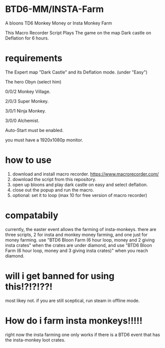 # BTD6-MM/INSTA-Farm
A bloons TD6 Monkey Money or Insta Monkey Farm

This Macro Recorder Script Plays The game on the map Dark castle on Deflation for 6 hours.

# requirements
The Expert map "Dark Castle" and its Deflation mode. (under "Easy")

The hero Obyn (select him)

0/0/2 Monkey Village.

2/0/3 Super Monkey.

3/0/1 Ninja Monkey.

3/0/0 Alchemist.

Auto-Start must be enabled.

you must have a 1920x1080p monitor.

# how to use
1. download and install macro recorder. https://www.macrorecorder.com/
2.  download the script from this repository.
3.  open up bloons and play dark castle on easy and select deflation.
4.  close out the popup and run the macro.
5.  optional: set it to loop (max 10 for free version of macro recorder)
# compatabily
currently, the easter event allows the farming of insta-monkeys. 
there are three scripts, 2 for insta and monkey money farming, and one just for money farming.
use "BTD6 Bloon Farm (6 hour loop, money and 2 giving insta crates" when the crates are under diamond, and use "BTD6 Bloon Farm (6 hour loop, money and 3 giving insta crates)" when you reach diamond.
# will i get banned for using this!?!?!??!
most likey not. if you are still sceptical, run steam in offline mode.

# How do i farm insta monkeys!!!!!
right now the insta farming one only works if there is a BTD6 event that has the insta-monkey loot crates.

